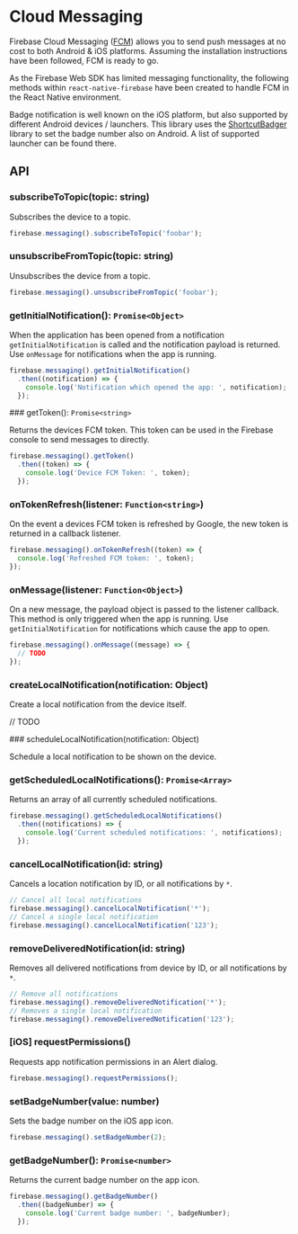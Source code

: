 # Cloud Messaging

Firebase Cloud Messaging ([FCM](https://firebase.google.com/docs/cloud-messaging/)) allows you to send push messages at no
cost to both Android & iOS platforms. Assuming the installation instructions have been followed, FCM is ready to go.

As the Firebase Web SDK has limited messaging functionality, the following methods within `react-native-firebase` have been
created to handle FCM in the React Native environment.

Badge notification is well known on the iOS platform, but also supported by different Android devices / launchers.
This library uses the [ShortcutBadger](https://github.com/leolin310148/ShortcutBadger) library to set the badge number
also on Android. A list of supported launcher can be found there.

## API

### subscribeToTopic(topic: string)

Subscribes the device to a topic.

```javascript
firebase.messaging().subscribeToTopic('foobar');
```

### unsubscribeFromTopic(topic: string)

Unsubscribes the device from a topic.

```javascript
firebase.messaging().unsubscribeFromTopic('foobar');
```

### getInitialNotification(): `Promise<Object>`

When the application has been opened from a notification `getInitialNotification` is called and the notification payload
is returned. Use `onMessage` for notifications when the app is running.

```javascript
firebase.messaging().getInitialNotification()
  .then((notification) => {
    console.log('Notification which opened the app: ', notification);
  });
```

### getToken(): `Promise<string>`

Returns the devices FCM token. This token can be used in the Firebase console to send messages to directly.

```javascript
firebase.messaging().getToken()
  .then((token) => {
    console.log('Device FCM Token: ', token);
  });
```

### onTokenRefresh(listener: `Function<string>`)

On the event a devices FCM token is refreshed by Google, the new token is returned in a callback listener.

```javascript
firebase.messaging().onTokenRefresh((token) => {
  console.log('Refreshed FCM token: ', token);
});
```

### onMessage(listener: `Function<Object>`)

On a new message, the payload object is passed to the listener callback. This method is only triggered when the app is
running. Use `getInitialNotification` for notifications which cause the app to open.

```javascript
firebase.messaging().onMessage((message) => {
  // TODO
});
```

### createLocalNotification(notification: Object)

Create a local notification from the device itself.

// TODO

### scheduleLocalNotification(notification: Object)

Schedule a local notification to be shown on the device.

### getScheduledLocalNotifications(): `Promise<Array>`

Returns an array of all currently scheduled notifications.

```javascript
firebase.messaging().getScheduledLocalNotifications()
  .then((notifications) => {
    console.log('Current scheduled notifications: ', notifications);
  });
```

### cancelLocalNotification(id: string)

Cancels a location notification by ID, or all notifications by `*`.

```javascript
// Cancel all local notifications
firebase.messaging().cancelLocalNotification('*');
// Cancel a single local notification
firebase.messaging().cancelLocalNotification('123');
```

### removeDeliveredNotification(id: string)

Removes all delivered notifications from device by ID, or all notifications by `*`.

```javascript
// Remove all notifications
firebase.messaging().removeDeliveredNotification('*');
// Removes a single local notification
firebase.messaging().removeDeliveredNotification('123');
```

### [iOS] requestPermissions()

Requests app notification permissions in an Alert dialog.

```javascript
firebase.messaging().requestPermissions();
```

### setBadgeNumber(value: number)

Sets the badge number on the iOS app icon.

```javascript
firebase.messaging().setBadgeNumber(2);
```

### getBadgeNumber(): `Promise<number>`

Returns the current badge number on the app icon.

```javascript
firebase.messaging().getBadgeNumber()
  .then((badgeNumber) => {
    console.log('Current badge number: ', badgeNumber);
  });
```
